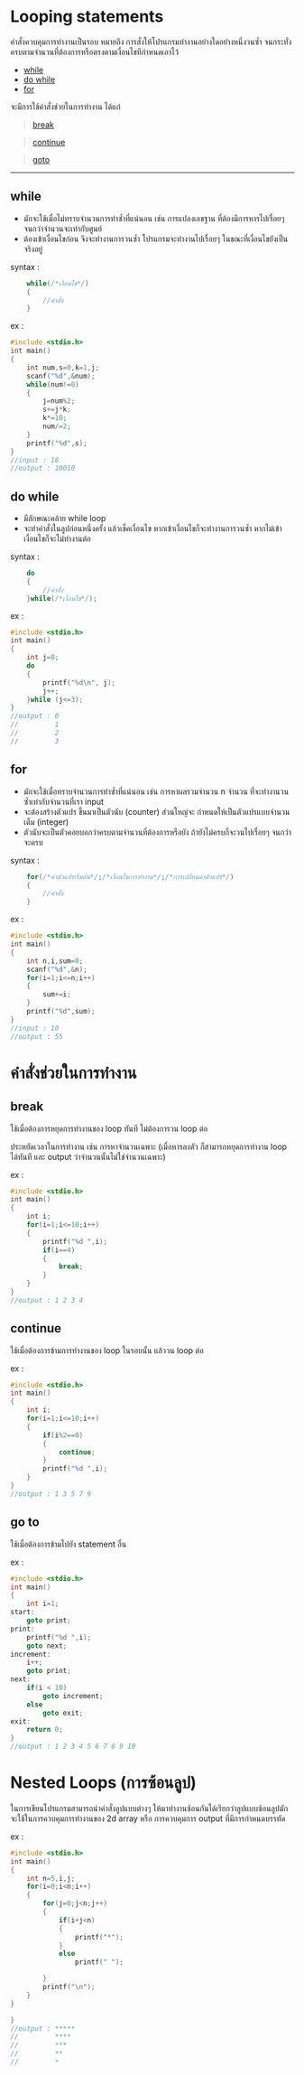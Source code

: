 # Looping statements
คำสั่งควบคุมการทำงานเป็นรอบ หมายถึง การสั่งให้โปรแกรมทํางานอย่างใดอย่างหนึ่งวนซ้ำ จนกระทั่งครบตามจํานวนที่ต้องการหรือตรงตามเงื่อนไขทีกําหนดเอาไว้
* [while](#while)
* [do while](#do-while)
* [for](#for)

จะมีการใช้คำสั่งช่วยในการทำงาน ได้แก่
> [break](#break) 

> [continue](#continue)

> [goto](#go-to)
---
## while
- มักจะใช้เมื่อไม่ทราบจำนวนการทำซ้ำที่แน่นอน เช่น การแปลงเลขฐาน ที่ต้องมีการหารไปเรื่อยๆจนกว่าจำนวนจะเท่ากับศูนย์
- ต้องเข้าเงื่อนไขก่อน จึงจะทำงานการวนซ้ำ โปรแกรมจะทํางานไปเรื่อยๆ ในขณะที่เงื่อนไขยังเป็นจริงอยู่

syntax :
```c
    while(/*เงื่อนไข*/)
    {
        //คำสั่ง
    }
```
ex : 
```c
#include <stdio.h>
int main()
{
    int num,s=0,k=1,j;
    scanf("%d",&num);
    while(num!=0)
    {
        j=num%2;
        s+=j*k;
        k*=10;
        num/=2;
    }
    printf("%d",s);
}
//input : 18
//output : 10010
```
## do while
- มีลักษณะคล้าย while loop 
- จะทำคำสั่งในลูปก่อนหนึ่งครั้ง แล้วเช็คเงื่อนไข หากเข้าเงื่อนไขก็จะทำงานการวนซ้ำ หากไม่เข้าเงื่อนไขก็จะไม่ทำงานต่อ

syntax :
```c
    do
    {
        //คำสั่ง
    }while(/*เงื่อนไข*/);
```
ex : 
```c
#include <stdio.h>
int main()
{
	int j=0;
	do
	{
		printf("%d\n", j);
		j++;
	}while (j<=3);
}
//output : 0
//         1
//         2
//         3
```
## for
- มักจะใช้เมื่อทราบจำนวนการทำซ้ำที่แน่นอน เช่น การหาผลรวมจำนวน n จำนวน ที่จะทำงานวนซ้ำเท่ากับจำนวนที่เรา input
- จะต้องสร้างตัวแปร ขึ้นมาเป็นตัวนับ (counter) ส่วนใหญ่จะ กําหนดให้เป็นตัวแปรแบบจํานวนเต็ม (integer)
- ตัวนับจะเป็นตัวคอยบอกว่าครบตามจํานวนที่ต้องการหรือยัง ถ้ายังไม่ครบก็จะวนไปเรื่อยๆ จนกว่าจะครบ

syntax :
```c
    for(/*ค่าตัวแปรเริ่มต้น*/;/*เงื่อนไขการทำงาน*/;/*การเปลี่ยนค่าตัวแปร*/)
    {
        //คำสั่ง
    }
```
ex : 
```c
#include <stdio.h>
int main()
{
    int n,i,sum=0;
    scanf("%d",&n);
    for(i=1;i<=n;i++)
    {
        sum+=i;
    }
    printf("%d",sum);
}
//input : 10
//output : 55
```
# คำสั่งช่วยในการทำงาน
## break
ใช้เมื่อต้องการหยุดการทำงานของ loop ทันที ไม่ต้องการวน loop ต่อ

ประหยัดเวลาในการทำงาน เช่น การหาจำนวนเฉพาะ (เมื่อหารลงตัว ก็สามารถหยุดการทำงาน loop ได้ทันที และ output ว่าจำนวนนั้นไม่ใช่จำนวนเฉพาะ)

ex : 
```c
#include <stdio.h>
int main()
{
    int i;
    for(i=1;i<=10;i++)
    {
        printf("%d ",i);
        if(i==4)
        {
            break;
        }
    }
}
//output : 1 2 3 4
```
## continue
ใช้เมื่อต้องการข้ามการทำงานของ loop ในรอบนั้น แล้ววน loop ต่อ

ex : 
```c
#include <stdio.h>
int main()
{
    int i;
    for(i=1;i<=10;i++)
    {
        if(i%2==0)
        {
            continue;
        }
        printf("%d ",i);
    }
}
//output : 1 3 5 7 9
```
## go to
ใช้เมื่อต้องการข้ามไปยัง statement อื่น

ex : 
```c
#include <stdio.h>
int main()
{
    int i=1;
start:
    goto print;
print:
    printf("%d ",i);
    goto next;
increment:
    i++;
    goto print;
next:
    if(i < 10)
        goto increment;
    else
        goto exit;
exit:
    return 0;
}
//output : 1 2 3 4 5 6 7 8 9 10
```
# Nested Loops (การซ้อนลูป)
ในการเขียนโปรแกรมสามารถนำคำสั่งลูปแบบต่างๆ ให้มาทำงานซ้อนกันได้เรียกว่าลูปแบบซ้อนลูปมักจะใช้ในการควบคุมการทำงานของ 2d array หรือ การควบคุมการ output ที่มีการกำหนดบรรทัด

ex : 
```c
#include <stdio.h>
int main()
{
    int n=5,i,j;
    for(i=0;i<n;i++)
    {
        for(j=0;j<n;j++)
        {
            if(i+j<n)
            {
                printf("*");
            }
            else
                printf(" ");

        }
        printf("\n");
    }
}

}
//output : *****
//         ****
//         ***
//         **
//         *
```
